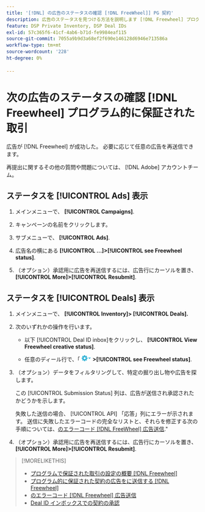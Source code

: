 ```yaml
---
title: '[!DNL] の広告のステータスの確認 [!DNL FreeWheel]] PG 契約'
description: 広告のステータスを見つける方法を説明します [!DNL Freewheel] プログラム的に保証された取引。
feature: DSP Private Inventory, DSP Deal IDs
exl-id: 57c365f6-41cf-4ab6-b71d-fe9984eaf115
source-git-commit: 7055a9b9d3a68ef2f690e146128d6946e713586a
workflow-type: tm+mt
source-wordcount: '228'
ht-degree: 0%

---
```


# 次の広告のステータスの確認 [!DNL Freewheel] プログラム的に保証された取引

広告が [!DNL Freewheel] が成功した。 必要に応じて任意の広告を再送信できます。

再提出に関するその他の質問や問題については、 [!DNL Adobe] アカウントチーム。

## ステータスを [!UICONTROL Ads] 表示

1. メインメニューで、 **[!UICONTROL Campaigns]**.

1. キャンペーンの名前をクリックします。

1. サブメニューで、 **[!UICONTROL Ads]**.

1. 広告名の横にある  **[!UICONTROL ...]>[!UICONTROL see Freewheel status]**.

1. （オプション）承認用に広告を再送信するには、広告行にカーソルを置き、 **[!UICONTROL More]>[!UICONTROL Resubmit]**.

## ステータスを [!UICONTROL Deals] 表示

1. メインメニューで、 **[!UICONTROL Inventory]> [!UICONTROL Deals].**

1. 次のいずれかの操作を行います。

   * 以下 [!UICONTROL Deal ID inbox]をクリックし、 **[!UICONTROL View Freewheel creative status]**.

   * 任意のディール行で、「 ![オプションメニュー](/help/dsp/assets/options-menu.png) **>[!UICONTROL see Freewheel status]**.

1. （オプション）データをフィルタリングして、特定の掘り出し物や広告を探します。

   この [!UICONTROL Submission Status] 列は、広告が送信され承認されたかどうかを示します。

   失敗した送信の場合、 [!UICONTROL API] 「応答」列にエラーが示されます。 送信に失敗したエラーコードの完全なリストと、それらを修正する次の手順については、[のエラーコード [!DNL FreeWheel] 広告送信](freewheel-error-codes.md).&quot;

1. （オプション）承認用に広告を再送信するには、広告行にカーソルを置き、 **[!UICONTROL More]>[!UICONTROL Resubmit]**.

>[!MORELIKETHIS]
>
>* [プログラムで保証された取引の設定の概要 [!DNL Freewheel]](freewheel-overview.md)
>* [プログラム的に保証された契約の広告をに送信する [!DNL Freewheel]](freewheel-submit.md)
>* [のエラーコード [!DNL Freewheel] 広告送信](freewheel-error-codes.md)
>* [Deal ID インボックスでの契約の承認](deal-id-inbox-accept.md)

